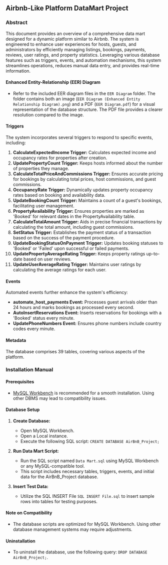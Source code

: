 ## Airbnb-Like Platform DataMart Project

### Abstract

This document provides an overview of a comprehensive data mart designed for a dynamic platform similar to Airbnb. The system is engineered to enhance user experiences for hosts, guests, and administrators by efficiently managing listings, bookings, payments, reviews, user ratings, and property statistics. Leveraging various database features such as triggers, events, and automation mechanisms, this system streamlines operations, reduces manual data entry, and provides real-time information.

#### Enhanced Entity-Relationship (EER) Diagram

- Refer to the included EER diagram files in the `EER Diagram` folder. The folder contains both an image (`EER Diagram (Enhanced Entity Relationship Diagram).png`) and a PDF (`EER Diagram.pdf`) for a visual representation of the database structure. The PDF file provides a clearer resolution compared to the image.


#### Triggers

The system incorporates several triggers to respond to specific events, including:

1. **CalculateExpectedIncome Trigger:** Calculates expected income and occupancy rates for properties after creation.
2. **UpdatePropertyCount Trigger:** Keeps hosts informed about the number of properties they manage.
3. **CalculateTotalPriceAndCommissions Trigger:** Ensures accurate pricing for bookings by calculating total prices, host commissions, and guest commissions.
4. **OccupancyRate Trigger:** Dynamically updates property occupancy rates based on booking and availability data.
5. **UpdateBookingCount Trigger:** Maintains a count of a guest's bookings, facilitating user management.
6. **PropertyAvailability Trigger:** Ensures properties are marked as 'Booked' for relevant dates in the PropertyAvailability table.
7. **CalculateTotalAmount Trigger:** Aids in precise financial transactions by calculating the total amount, including guest commissions.
8. **SetStatus Trigger:** Establishes the payment status of a transaction based on the success of the payment procedure.
9. **UpdateBookingStatusOnPayment Trigger:** Updates booking statuses to 'Booked' or 'Failed' upon successful or failed payments.
10. **UpdatePropertyAverageRating Trigger:** Keeps property ratings up-to-date based on user reviews.
11. **UpdateUserAverageRating Trigger:** Maintains user ratings by calculating the average ratings for each user.

#### Events

Automated events further enhance the system's efficiency:

- **automate_host_payments Event:** Processes guest arrivals older than 24 hours and marks bookings as processed every second.
- **AutoInsertReservations Event:** Inserts reservations for bookings with a 'Booked' status every minute.
- **UpdatePhoneNumbers Event:** Ensures phone numbers include country codes every minute.

#### Metadata

The database comprises 39 tables, covering various aspects of the platform.

### Installation Manual

#### Prerequisites

- [MySQL Workbench](https://www.mysql.com/products/workbench/) is recommended for a smooth installation. Using other DBMS may lead to compatibility issues.

#### Database Setup

1. **Create Database:**
   - Open MySQL Workbench.
   - Open a Local instance.
   - Execute the following SQL script: `CREATE DATABASE AirBnB_Project;`

2. **Run Data Mart Script:**
   - Run the SQL script named `Data Mart.sql` using MySQL Workbench or any MySQL-compatible tool.
   - This script includes necessary tables, triggers, events, and initial data for the AirBnB_Project database.

3. **Insert Test Data:**
   - Utilize the SQL INSERT File `SQL INSERT File.sql` to insert sample rows into tables for testing purposes.

#### Note on Compatibility

- The database scripts are optimized for MySQL Workbench. Using other database management systems may require adjustments.

#### Uninstallation

- To uninstall the database, use the following query: `DROP DATABASE AirBnB_Project;`.
